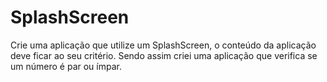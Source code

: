 # SplashScreen

 Crie uma aplicação que utilize um SplashScreen, o conteúdo da aplicação deve ficar ao seu critério. Sendo assim criei uma aplicação que verifica se um número é par ou ímpar.
